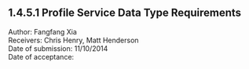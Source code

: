 1.4.5.1 Profile Service Data Type Requirements
------------------------------------------------------------------------------

Author: Fangfang Xia  
Receivers: Chris Henry, Matt Henderson  
Date of submission: 11/10/2014  
Date of acceptance:   


